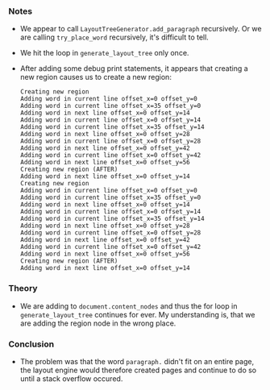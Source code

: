 ### Notes

-   We appear to call `LayoutTreeGenerator.add_paragraph` recursively.
    Or we are calling `try_place_word` recursively, it's difficult to tell.

-   We hit the loop in `generate_layout_tree` only once.

-   After adding some debug print statements, it appears that creating a new region causes us to create a new region:

    ```none
    Creating new region
    Adding word in current line offset_x=0 offset_y=0
    Adding word in current line offset_x=35 offset_y=0
    Adding word in next line offset_x=0 offset_y=14
    Adding word in current line offset_x=0 offset_y=14
    Adding word in current line offset_x=35 offset_y=14
    Adding word in next line offset_x=0 offset_y=28
    Adding word in current line offset_x=0 offset_y=28
    Adding word in next line offset_x=0 offset_y=42
    Adding word in current line offset_x=0 offset_y=42
    Adding word in next line offset_x=0 offset_y=56
    Creating new region (AFTER)
    Adding word in next line offset_x=0 offset_y=14
    Creating new region
    Adding word in current line offset_x=0 offset_y=0
    Adding word in current line offset_x=35 offset_y=0
    Adding word in next line offset_x=0 offset_y=14
    Adding word in current line offset_x=0 offset_y=14
    Adding word in current line offset_x=35 offset_y=14
    Adding word in next line offset_x=0 offset_y=28
    Adding word in current line offset_x=0 offset_y=28
    Adding word in next line offset_x=0 offset_y=42
    Adding word in current line offset_x=0 offset_y=42
    Adding word in next line offset_x=0 offset_y=56
    Creating new region (AFTER)
    Adding word in next line offset_x=0 offset_y=14
    ```

### Theory

-   We are adding to `document.content_nodes` and thus the for loop in `generate_layout_tree` continues for ever.
    My understanding is, that we are adding the region node in the wrong place.

### Conclusion

-   The problem was that the word `paragraph.` didn't fit on an entire page, the layout engine would therefore created
    pages and continue to do so until a stack overflow occured.
